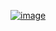 ﻿[![image](https://github.com/wow2658/CodingTest/assets/34699039/329907ed-ca45-4375-89c2-f69afc6f9cda)](https://www.acmicpc.net/problem/15663)
